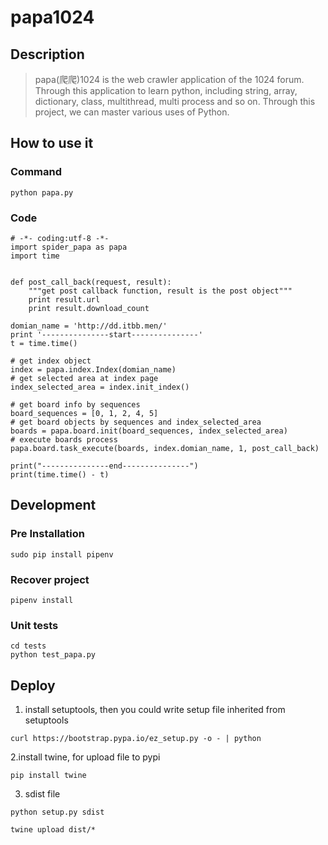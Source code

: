 # papa1024

## Description
> papa(爬爬)1024 is the web crawler application of the 1024 forum.
Through this application to learn python, including  string, array, dictionary, class, multithread, multi process and so on. Through this project, we can master various uses of Python.


## How to use it

### Command
```
python papa.py
```

### Code
```
# -*- coding:utf-8 -*-
import spider_papa as papa
import time


def post_call_back(request, result):
    """get post callback function, result is the post object"""
    print result.url
    print result.download_count

domian_name = 'http://dd.itbb.men/'
print '---------------start---------------'
t = time.time()

# get index object
index = papa.index.Index(domian_name)
# get selected area at index page
index_selected_area = index.init_index()

# get board info by sequences
board_sequences = [0, 1, 2, 4, 5]
# get board objects by sequences and index_selected_area
boards = papa.board.init(board_sequences, index_selected_area)
# execute boards process
papa.board.task_execute(boards, index.domian_name, 1, post_call_back)

print("---------------end---------------")
print(time.time() - t)
```

## Development

### Pre Installation

```
sudo pip install pipenv
```

### Recover project

```
pipenv install
```

### Unit tests

```
cd tests
python test_papa.py 
```

## Deploy
1. install setuptools, then you could write setup file inherited from setuptools
```
curl https://bootstrap.pypa.io/ez_setup.py -o - | python
```
2.install twine, for upload file to pypi
```
pip install twine
```
3. sdist file
```
python setup.py sdist

twine upload dist/*
```



